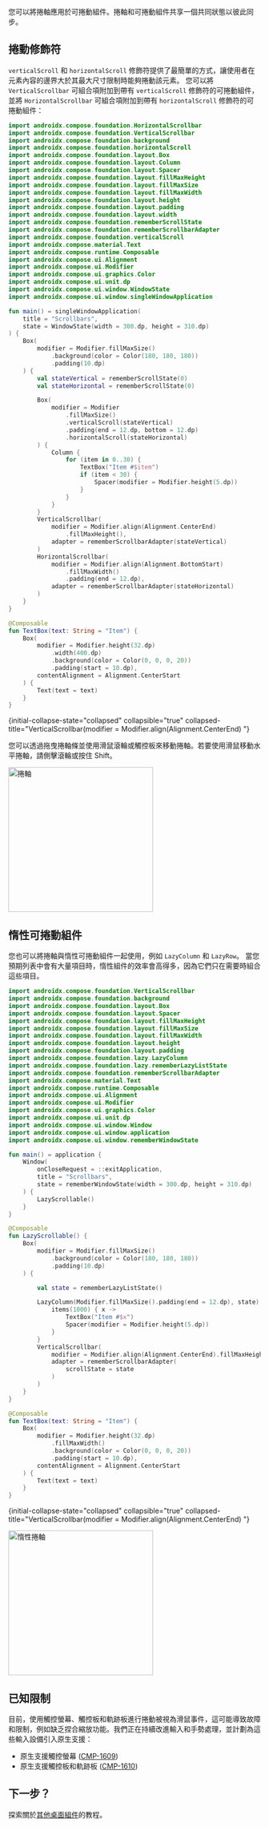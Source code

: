 [//]: # (title: 捲軸)

您可以將捲軸應用於可捲動組件。捲軸和可捲動組件共享一個共同狀態以彼此同步。

## 捲動修飾符

`verticalScroll` 和 `horizontalScroll` 修飾符提供了最簡單的方式，讓使用者在元素內容的邊界大於其最大尺寸限制時能夠捲動該元素。
您可以將 `VerticalScrollbar` 可組合項附加到帶有 `verticalScroll` 修飾符的可捲動組件，並將 `HorizontalScrollbar` 可組合項附加到帶有 `horizontalScroll` 修飾符的可捲動組件：

```kotlin
import androidx.compose.foundation.HorizontalScrollbar
import androidx.compose.foundation.VerticalScrollbar
import androidx.compose.foundation.background
import androidx.compose.foundation.horizontalScroll
import androidx.compose.foundation.layout.Box
import androidx.compose.foundation.layout.Column
import androidx.compose.foundation.layout.Spacer
import androidx.compose.foundation.layout.fillMaxHeight
import androidx.compose.foundation.layout.fillMaxSize
import androidx.compose.foundation.layout.fillMaxWidth
import androidx.compose.foundation.layout.height
import androidx.compose.foundation.layout.padding
import androidx.compose.foundation.layout.width
import androidx.compose.foundation.rememberScrollState
import androidx.compose.foundation.rememberScrollbarAdapter
import androidx.compose.foundation.verticalScroll
import androidx.compose.material.Text
import androidx.compose.runtime.Composable
import androidx.compose.ui.Alignment
import androidx.compose.ui.Modifier
import androidx.compose.ui.graphics.Color
import androidx.compose.ui.unit.dp
import androidx.compose.ui.window.WindowState
import androidx.compose.ui.window.singleWindowApplication

fun main() = singleWindowApplication(
    title = "Scrollbars",
    state = WindowState(width = 300.dp, height = 310.dp)
) {
    Box(
        modifier = Modifier.fillMaxSize()
            .background(color = Color(180, 180, 180))
            .padding(10.dp)
    ) {
        val stateVertical = rememberScrollState(0)
        val stateHorizontal = rememberScrollState(0)

        Box(
            modifier = Modifier
                .fillMaxSize()
                .verticalScroll(stateVertical)
                .padding(end = 12.dp, bottom = 12.dp)
                .horizontalScroll(stateHorizontal)
        ) {
            Column {
                for (item in 0..30) {
                    TextBox("Item #$item")
                    if (item < 30) {
                        Spacer(modifier = Modifier.height(5.dp))
                    }
                }
            }
        }
        VerticalScrollbar(
            modifier = Modifier.align(Alignment.CenterEnd)
                .fillMaxHeight(),
            adapter = rememberScrollbarAdapter(stateVertical)
        )
        HorizontalScrollbar(
            modifier = Modifier.align(Alignment.BottomStart)
                .fillMaxWidth()
                .padding(end = 12.dp),
            adapter = rememberScrollbarAdapter(stateHorizontal)
        )
    }
}

@Composable
fun TextBox(text: String = "Item") {
    Box(
        modifier = Modifier.height(32.dp)
            .width(400.dp)
            .background(color = Color(0, 0, 0, 20))
            .padding(start = 10.dp),
        contentAlignment = Alignment.CenterStart
    ) {
        Text(text = text)
    }
}
```
{initial-collapse-state="collapsed" collapsible="true" collapsed-title="VerticalScrollbar(modifier = Modifier.align(Alignment.CenterEnd) "}

您可以透過拖曳捲軸條並使用滑鼠滾輪或觸控板來移動捲軸。若要使用滑鼠移動水平捲軸，請側擊滾輪或按住 <shortcut>Shift</shortcut>。

<img src="compose-desktop-scrollbar.animated.gif" alt="捲軸" width="289" preview-src="compose-desktop-scrollbar.png"/>

## 惰性可捲動組件

您也可以將捲軸與惰性可捲動組件一起使用，例如 `LazyColumn` 和 `LazyRow`。
當您預期列表中會有大量項目時，惰性組件的效率會高得多，因為它們只在需要時組合這些項目。

```kotlin
import androidx.compose.foundation.VerticalScrollbar
import androidx.compose.foundation.background
import androidx.compose.foundation.layout.Box
import androidx.compose.foundation.layout.Spacer
import androidx.compose.foundation.layout.fillMaxHeight
import androidx.compose.foundation.layout.fillMaxSize
import androidx.compose.foundation.layout.fillMaxWidth
import androidx.compose.foundation.layout.height
import androidx.compose.foundation.layout.padding
import androidx.compose.foundation.lazy.LazyColumn
import androidx.compose.foundation.lazy.rememberLazyListState
import androidx.compose.foundation.rememberScrollbarAdapter
import androidx.compose.material.Text
import androidx.compose.runtime.Composable
import androidx.compose.ui.Alignment
import androidx.compose.ui.Modifier
import androidx.compose.ui.graphics.Color
import androidx.compose.ui.unit.dp
import androidx.compose.ui.window.Window
import androidx.compose.ui.window.application
import androidx.compose.ui.window.rememberWindowState

fun main() = application {
    Window(
        onCloseRequest = ::exitApplication,
        title = "Scrollbars",
        state = rememberWindowState(width = 300.dp, height = 310.dp)
    ) {
        LazyScrollable()
    }
}

@Composable
fun LazyScrollable() {
    Box(
        modifier = Modifier.fillMaxSize()
            .background(color = Color(180, 180, 180))
            .padding(10.dp)
    ) {

        val state = rememberLazyListState()

        LazyColumn(Modifier.fillMaxSize().padding(end = 12.dp), state) {
            items(1000) { x ->
                TextBox("Item #$x")
                Spacer(modifier = Modifier.height(5.dp))
            }
        }
        VerticalScrollbar(
            modifier = Modifier.align(Alignment.CenterEnd).fillMaxHeight(),
            adapter = rememberScrollbarAdapter(
                scrollState = state
            )
        )
    }
}

@Composable
fun TextBox(text: String = "Item") {
    Box(
        modifier = Modifier.height(32.dp)
            .fillMaxWidth()
            .background(color = Color(0, 0, 0, 20))
            .padding(start = 10.dp),
        contentAlignment = Alignment.CenterStart
    ) {
        Text(text = text)
    }
}
```
{initial-collapse-state="collapsed" collapsible="true" collapsed-title="VerticalScrollbar(modifier = Modifier.align(Alignment.CenterEnd) "}

<img src="compose-desktop-lazy-scrollbar.animated.gif" alt="惰性捲軸" width="289" preview-src="compose-desktop-lazy-scrollbar.png"/>

## 已知限制

目前，使用觸控螢幕、觸控板和軌跡板進行捲動被視為滑鼠事件，這可能導致故障和限制，例如缺乏捏合縮放功能。我們正在持續改進輸入和手勢處理，並計劃為這些輸入設備引入原生支援：

*   原生支援觸控螢幕 ([CMP-1609](https://youtrack.jetbrains.com/issue/CMP-1609/))
*   原生支援觸控板和軌跡板 ([CMP-1610](https://youtrack.jetbrains.com/issue/CMP-1610/))

## 下一步？

探索關於[其他桌面組件](https://github.com/JetBrains/compose-multiplatform/tree/master/tutorials#desktop)的教程。